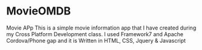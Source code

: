 # MovieOMDB
Movie APp
This is a simple movie information app that I have created during my Cross Platform Development class. I used Framework7 and Apache Cordova/Phone gap and it is Written in HTML, CSS, Jquery & Javascript
